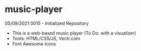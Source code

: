# music-player
05/09/2021 0015 - Initialized Repository
 - This is a web-based music player (To Do: with a visualizer)
 - Tools: HTML/CSS/JS, Vectr.com
 - Font Awesome icons
